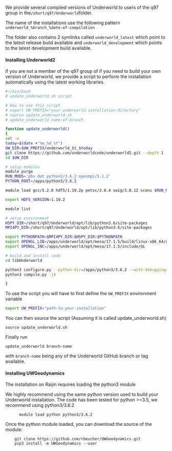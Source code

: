 
We provide several compiled versions of Underworld to users of the q97 group 
in the`/short/q97/Underworld`folder.

The name of the installations use the following pattern `underworld_%branch_%date-of-compilation`

The folder also contains 2 symlinks called `underworld_latest` which
point to the latest release build available and `underworld_development` which points to
the latest development build available.

#### Installing Underworld2

If you are not a member of the q97 group of if you need to build your own version of
Underworld, we provide a script to perform the installation automatically using the latest
working libraries.

```bash
#!/bin/bash
# update_underworld.sh script

# How to use this script
# export UW_PREFIX="your-underworld-installation-directory"
# source update_underworld.sh
# update_underworld name-of-branch

function update_underworld()
{
set -e
today=$(date +"%m_%d_%Y")
UW_DIR=$UW_PREFIX/underworld_$1_$today
git clone https://github.com/underworldcode/underworld2.git --depth 1 --branch $1 $UW_DIR
cd $UW_DIR

# setup modules
module purge
RUN_MODS='pbs dot python3/3.6.2 openmpi/3.1.2'
PYTHON_ROOT=/apps/python3/3.6.2

module load gcc/5.2.0 hdf5/1.10.2p petsc/3.8.4 swig/3.0.12 scons $RUN_MODS # can use petsc/3.8.3 as well

export HDF5_VERSION=1.10.2

module list

# setup environment
H5PY_DIR=/short/q97/Underworld/opt/lib/python3.6/site-packages
MPI4PY_DIR=/short/q97/Underworld/opt/lib/python3.6/site-packages

export PYTHONPATH=$MPI4PY_DIR:$H5PY_DIR:$PYTHONPATH
export OPENGL_LIB=/apps/underworld/opt/mesa/17.1.5/build/linux-x86_64/gallium/targets/libgl-xlib/
export OPENGL_INC=/apps/underworld/opt/mesa/17.1.5/include/GL

# build and install code
cd libUnderworld

python3 configure.py --python-dir=/apps/python3/3.6.2 --with-debugging=0  #--opengl-inc-dir=$OPENGL_INC --opengl-lib-dir=$OPENGL_LIB
python3 compile.py -j4

}
```
To use the script you will have to first define the `UW_PREFIX` environment variable

```bash
export UW_PREFIX="path-to-your-installation"
```
You can then source the script (Assuming it is called update_underworld.sh)

```
source update_underworld.sh
```

Finally run

```
update_underworld branch-name
```

with `branch-name` being any of the Underworld GitHub branch or tag available.


#### Installing UWGeodynamics

The installation on Raijin requires loading the python3 module

We highly recommend using the same python version used to build
your Underworld installation.
The code has been tested for python >=3.5, we recommend using python3/3.6.2

```
      module load python python3/3.6.2
```

Once the python module loaded, you can download the source of the module:

```
    git clone https://github.com/rbeucher/UWGeodynamics.git 
    pip3 install -e UWGeodynamics --user
```

